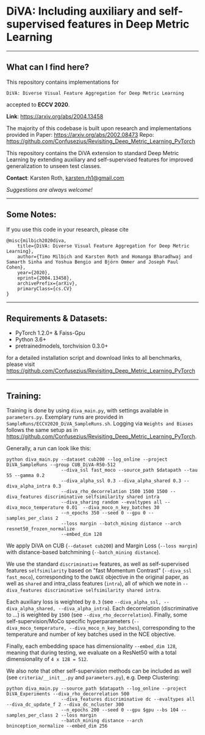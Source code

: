 # DiVA: Including auxiliary and self-supervised features in Deep Metric Learning

---
## What can I find here?

This repository contains implementations for

```
DiVA: Diverse Visual Feature Aggregation for Deep Metric Learning
```

accepted to **ECCV 2020**.

**Link**: https://arxiv.org/abs/2004.13458

The majority of this codebase is built upon research and implementations provided in
Paper: https://arxiv.org/abs/2002.08473
Repo: https://github.com/Confusezius/Revisiting_Deep_Metric_Learning_PyTorch

This repository contains the DiVA extension to standard Deep Metric Learning by extending auxiliary and self-supervised features for improved generalization to unseen test classes.

**Contact**: Karsten Roth, karsten.rh1@gmail.com  

*Suggestions are always welcome!*

---
## Some Notes:

If you use this code in your research, please cite
```
@misc{milbich2020diva,
    title={DiVA: Diverse Visual Feature Aggregation for Deep Metric Learning},
    author={Timo Milbich and Karsten Roth and Homanga Bharadhwaj and Samarth Sinha and Yoshua Bengio and Björn Ommer and Joseph Paul Cohen},
    year={2020},
    eprint={2004.13458},
    archivePrefix={arXiv},
    primaryClass={cs.CV}
}
```

---
## Requirements & Datasets:

* PyTorch 1.2.0+ & Faiss-Gpu
* Python 3.6+
* pretrainedmodels, torchvision 0.3.0+

for a detailed installation script and download links to all benchmarks, please visit
https://github.com/Confusezius/Revisiting_Deep_Metric_Learning_PyTorch


---
## Training:
Training is done by using `diva_main.py`, with settings available in `parameters.py`. Exemplary runs are provided in `SampleRuns/ECCV2020_DiVA_SampleRuns.sh`.
Logging via `Weights and Biases` follows the same setup as in https://github.com/Confusezius/Revisiting_Deep_Metric_Learning_PyTorch.

Generally, a run can look like this:

```
python diva_main.py --dataset cub200 --log_online --project DiVA_SampleRuns --group CUB_DiVA-R50-512
                    --diva_ssl fast_moco --source_path $datapath --tau 55 --gamma 0.2
                    --diva_alpha_ssl 0.3 --diva_alpha_shared 0.3 --diva_alpha_intra 0.3
                    --diva_rho_decorrelation 1500 1500 1500 --diva_features discriminative selfsimilarity shared intra
                    --diva_sharing random --evaltypes all --diva_moco_temperature 0.01  --diva_moco_n_key_batches 30
                    --n_epochs 350 --seed 0 --gpu 0 --samples_per_class 2
                    --loss margin --batch_mining distance --arch resnet50_frozen_normalize
                    --embed_dim 128
```

We apply DiVA on CUB (`--dataset cub200`) and Margin Loss (`--loss margin`) with distance-based batchmining (`--batch_mining distance`).

We use the standard `discriminative` features, as well as self-supervised features `selfsimilarity` based on "fast Momentum Contrast" (`--diva_ssl fast_moco`), corresponding to the `DaNCE` objective in the original paper, as well as `shared` and intra_class features (`intra`), all of which we note in `--diva_features discriminative selfsimilarity shared intra`.

Each auxiliary loss is weighted by `0.3` (see `--diva_alpha_ssl, --diva_alpha_shared, --diva_alpha_intra`). Each decorrelation (discriminative to ...) is weighted by `1500` (see `--diva_rho_decorrelation`). Finally, some self-supervision/MoCo specific hyperparameters (`--diva_moco_temperature, --diva_moco_n_key_batches`), corresponding to the temperature and number of key batches used in the NCE objective.

Finally, each embedding space has dimensionality `--embed_dim 128`, meaning that during testing, we evaluate on a ResNet50 with a total dimensionality of `4 x 128 = 512`.

We also note that other self-supervision methods can be included as well (see `criteria/__init__.py` and `parameters.py`), e.g. Deep Clustering:

```
python diva_main.py --source_path $datapath --log_online --project DiVA_Experiments --diva_rho_decorrelation 500
                    --diva_features discriminative dc --evaltypes all --diva_dc_update_f 2 --diva_dc_ncluster 300
                    --n_epochs 200 --seed 0 --gpu $gpu --bs 104 --samples_per_class 2 --loss margin
                    --batch_mining distance --arch bninception_normalize --embed_dim 256
```
